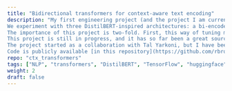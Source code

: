 ```yaml
---
title: "Bidirectional transformers for context-aware text encoding"
description: "My first engineering project (and the project I am currently most excited about!) focuses on training transformer encoders whose representations incorporate information about higher-order context, i.e., characteristics of the author and/or the pragmatic context. We feed models a target sequence and a number of 'context' sequences (i.e., text from the same author, or from the same subreddit) as a single example, and train models on a variant of MLM where the MLM head is fed the combination ( sum, concatenation, or attention) of token-level representations from the target sequence and an aggregate representation of the contexts. \n  \n
We experiment with three DistilBERT-inspired architectures: a bi-encoder (where context and target are fed to two separate encoders), a 'batch' encoder (single encoder with added context aggregation and target-context combination layers) and a hierarchical encoder (applying attention across [CLS] tokens in between standard transformer layers to integrate information across contexts and target sequence). The benefits of this training protocol are evaluated both by comparing their MLM performance with no-context MLM training and to random-context training, as well as on a triplet-loss author/subreddit discrimination task. We also experiment with selective masking of attention heads based on the type of context provided to simultaneously produce separable context representations.  \n  \n 
The importance of this project is two-fold. First, this way of tuning models to produce context-aware representations may provide intrinsic advantages in NLP tasks (e.g., for MLM, knowledge of the author may make it easier to accurately reconstruct missing words), without substantial increase in model complexity. Secondly, text-based representations of text authors could be used to predict individual traits, following the intuition that linguistic behavior is systematically influenced by personality, experiences, etc.  \n  \n
This project is still in progress, and it has so far been a great source of learning and of motivation to keep working with deep learning and NLP. I had to build a large-scale Reddit dataset from scratch, a 'big data' experience that gained me proficiency in SQL, and I have become increasingly proficient in Tensorflow for both model engineering, distributed training, and efficient data pipelines. Being a self-taught ML engineer, I have made all possible rookie mistakes in the process and have greatly benefitted from each of them.  \n  \n
The project started as a collaboration with Tal Yarkoni, but I have been responsible for implementation throughout and for its evolution in the last months. \n
Code is publicly available [in this repository](https://github.com/rbroc/ctx_transformers). Planning on making everything nice and tidy once write-up is close, and to share the dataset for public use."
repo: "ctx_transformers"
tags: ["NLP", "transformers", "DistilBERT", "TensorFlow", "huggingface", "ML"]
weight: 2
draft: false
---
```


